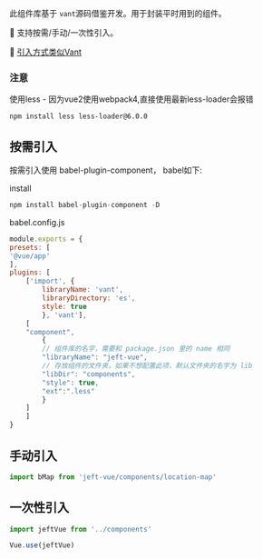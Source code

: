 <!--
 * @Author: your name
 * @Date: 2022-02-18 14:40:17
 * @LastEditTime: 2022-02-21 14:54:55
 * @LastEditors: Please set LastEditors
 * @Description: 打开koroFileHeader查看配置 进行设置: https://github.com/OBKoro1/koro1FileHeader/wiki/%E9%85%8D%E7%BD%AE
 * @FilePath: \jeft-vue-press\docs\guide\README.md
-->


此组件库基于 `vant`源码借鉴开发。用于封装平时用到的组件。

:tada: 支持按需/手动/一次性引入。

:100: [引入方式类似Vant](https://youzan.github.io/vant/#/zh-CN/quickstart)

### 注意

使用less - 因为vue2使用webpack4,直接使用最新less-loader会报错
```
npm install less less-loader@6.0.0
```

## 按需引入

按需引入使用 babel-plugin-component， babel如下:

install
```js
npm install babel-plugin-component -D
```

babel.config.js

```js
module.exports = {
presets: [
'@vue/app'
],
plugins: [
    ['import', {
        libraryName: 'vant',
        libraryDirectory: 'es',
        style: true
        }, 'vant'],
    [
    "component",
        {
        // 组件库的名字，需要和 package.json 里的 name 相同
        "libraryName": "jeft-vue",
        // 存放组件的文件夹，如果不想配置此项，默认文件夹的名字为 lib
        "libDir": "components",
        "style": true,
        "ext":".less"
        }
    ]
    ]
}
```

## 手动引入

```js
import bMap from 'jeft-vue/components/location-map'
```

## 一次性引入

```js
import jeftVue from '../components'

Vue.use(jeftVue)
```

